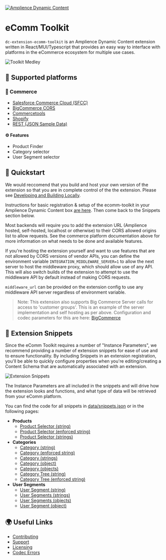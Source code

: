 [![Amplience Dynamic Content](media/header.png)](https://amplience.com/dynamic-content)

# eComm Toolkit

`dc-extension-ecomm-toolkit` is an Amplience Dynamic Content extension written in React/MUI/Typescript that provides an easy way to interface with platforms in the eCommerce ecosystem for multiple use cases.

![Toolkit Medley](./media/ecomm-melange.png)

## 🏢 Supported platforms

### 🛒 Commerce

-   [Salesforce Commerce Cloud (SFCC)](./docs/commerce/sfcc.md)
-   [BigCommerce CORS](./docs/commerce/bigcommerce-cors.md)
-   [Commercetools](./docs/commerce/commercetools.md)
-   [Shopify](./docs/commerce/shopify.md)
-   [REST (JSON Sample Data)](./docs/commerce/rest.md)

#### ⚙️ Features

-   Product Finder
-   Category selector
-   User Segment selector

## 🏁 Quickstart

We would reccomend that you build and host your own version of the extension so that you are in complete control of the the extension. Please see [Developing and Building Locally](./docs/developing%2Bbuilding-locally.md).

Instructions for basic registration & setup of the ecomm-toolkit in your Amplience Dynamic Content box [are here](./docs/extension.md). Then come back to the Snippets section below.

Most backends will require you to add the extension URL (Amplience hosted, self-hosted, localhost or otherwise) to their CORS allowed origins list to allow requests. See the commerce platform documentation above for more information on what needs to be done and available features.

If you're hosting the extension yourself and want to use features that are not allowed by CORS versions of vendor APIs, you can define the environment variable `INTEGRATION_MIDDLEWARE_SERVER=1` to allow the next server to host the middleware proxy, which should allow use of any API. This will also switch builds of the extension to attempt to use the middleware API by default instead of making CORS requests.

`middleware_url` can be provided on the extension config to use any middleware API server regardless of environment variable.

> Note: This extension also supports Big Commerce Server calls for access to 'customer groups'. This is an example of the server implementation and self hosting as per above. Configuration and codec parameters for this are here: [BigCommerce](./docs/commerce/bigcommerce.md)

## 🧩 Extension Snippets

Since the eComm Toolkit requires a number of "Instance Parameters", we recommend providing a number of extension snippets for ease of use and to ensure functionality. By including Snippets in an extension registration, you'll be able to quickly configure properties when you're editing/creating a Content Schema that are automatically associated with an extension.

![Extension Snippets](media/ext-snipSelections.png)

The Instance Parameters are all included in the snippets and will drive how the extension looks and functions, and what type of data will be retrieved from your eComm platform.

You can find the code for all snippets in [data/snippets.json](./data/snippets.json) or in the following pages:

-   **Products**
    -   [Product Selector (string)](./docs/snippets/product-selector-string.md)
    -   [Product Selector (enforced string)](./docs/snippets/product-selector-enforced-string.md)
    -   [Product Selector (strings)](./docs/snippets/product-selector-strings.md)
-   **Categories**
    -   [Category (string)](./docs/snippets/category-string.md)
    -   [Category (enforced string)](./docs/snippets/category-enforced-string.md)
    -   [Category (strings)](./docs/snippets/category-strings.md)
    -   [Category (object)](./docs/snippets/category-object.md)
    -   [Category (objects)](./docs/snippets/category-objects.md)
    -   [Category Tree (string)](./docs/snippets/category-tree-string.md)
    -   [Category Tree (enforced string)](./docs/snippets/category-tree-enforced-string.md)
-   **User Segments**
    -   [User Segment (string)](./docs/snippets/user-segment-string.md)
    -   [User Segments (strings)](./docs/snippets/user-segments-strings.md)
    -   [User Segments (objects)](./docs/snippets/user-segments-objects.md)
    -   [User Segment (object)](./docs/snippets/user-segment-object.md)

## 🌍 Useful Links

-   [Contributing](./CONTRIBUTING.md)
-   [Support](./support.md)
-   [Licensing](./LICENSE)
-   [Codec Errors](./docs/errors.md)
